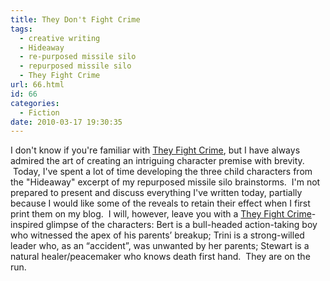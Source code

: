 ```yaml
---
title: They Don't Fight Crime
tags:
  - creative writing
  - Hideaway
  - re-purposed missile silo
  - repurposed missile silo
  - They Fight Crime
url: 66.html
id: 66
categories:
  - Fiction
date: 2010-03-17 19:30:35
---
```


I don't know if you're familiar with [They Fight Crime](http://www.theyfightcrime.org/), but I have always admired the art of creating an intriguing character premise with brevity.  Today, I've spent a lot of time developing the three child characters from the "Hideaway" excerpt of my repurposed missile silo brainstorms.  I'm not prepared to present and discuss everything I've written today, partially because I would like some of the reveals to retain their effect when I first print them on my blog.  I will, however, leave you with a [They Fight Crime](http://www.theyfightcrime.org/)-inspired glimpse of the characters: Bert is a bull-headed action-taking boy who witnessed the apex of his parents’ breakup; Trini is a strong-willed leader who, as an “accident”, was unwanted by her parents; Stewart is a natural healer/peacemaker who knows death first hand.  They are on the run.
